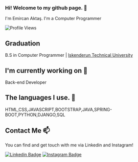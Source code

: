 ### Hi! Welcome to my github page. 👋

I'm Emircan Aktaş. I'm a Computer Programmer

![Profile Views](https://komarev.com/ghpvc/?username=EmircanAktas26)

## Graduation

B.S in Computer Programmer | [Iskenderun Technical University](https://iste.edu.tr/)

## I'm currently working on 🔭

Back-end Developer

## The languages ​​I use. 💬

HTML,CSS,JAVASCRIPT,BOOTSTRAP,JAVA,SPRING-BOOT,PYTHON,DJANGO,SQL

## Contact Me 📫

You can find and get touch with me via Linkedin and Instagram!

[![Linkedin Badge](https://img.shields.io/badge/EmircanAktas26-follow%20on%20linkedin-blue?style=for-the-badge&logo=linkedin)](https://www.linkedin.com/in/aktsemrcn/)
[![Instagram Badge](https://img.shields.io/badge/EmircanAktas26-follow%20on%20instagram-blue?style=for-the-badge&logo=instagram)](https://instagram.com/aktsemrcn/)
